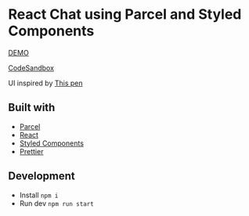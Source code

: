 # React Chat using Parcel and Styled Components

[DEMO](https://csb-l0hxs-6cl93743i.vercel.app/)

[CodeSandbox](https://codesandbox.io/s/react-chat-l0hxs)

UI inspired by [This pen](https://codepen.io/mubangadv/pen/rXrOQa)

## Built with

- [Parcel](https://parceljs.org/)
- [React](https://reactjs.org/)
- [Styled Components](https://styled-components.com/)
- [Prettier](https://prettier.io/)

## Development 

- Install `npm i`
- Run dev `npm run start`
